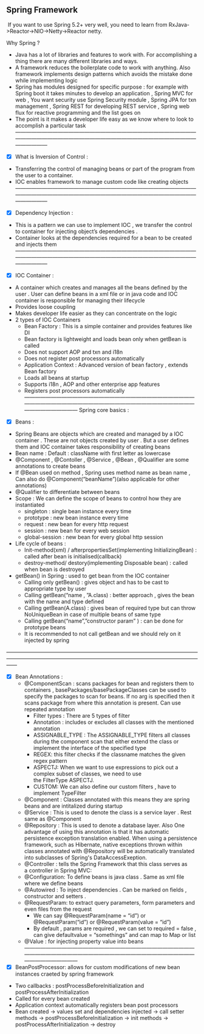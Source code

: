  ## Spring Framework	

 If you want to use Spring 5.2+ very well, you need to learn from RxJava->Reactor->NIO->Netty->Reactor netty.

Why Spring ?
* Java has a lot of libraries and features to work with. For accomplishing a thing there are many different libraries and ways.
* A framework reduces the boilerplate code to work with anything. Also framework implements design patterns which avoids the mistake done while implementing logic
* Spring has modules designed for specific purpose : for example with Spring boot it takes minutes to develop an application , Spring MVC for web , You want security use Spring Security module , Spring JPA for txn management , Spring REST for developing REST service , Spring web flux for reactive programming and the list goes on
* The point is it makes a developer life easy as we know where to look to accomplish a particular task
——————————————————————————————————————————————————————————————————————————

- [x] What is Inversion of Control : 
* Transferring the control of managing beans or part of the program from the user to a container. 
* IOC enables framework to manage custom code like creating objects 
——————————————————————————————————————————————————————————————————————————
- [x] Dependency Injection :
* This is a pattern we can use to implement IOC , we transfer the control to container for injecting object’s dependencies .
* Container looks at the dependencies required for a bean to be created and injects them
——————————————————————————————————————————————————————————————————————————
- [x] IOC Container :
*  A container which creates and manages all the beans defined by the user . User can define beans in a xml file or in java code and IOC container is responsible for managing their lifecycle
* Provides loose coupling 
* Makes developer life easier as they can concentrate on the logic 
* 2 types of IOC Containers 
    * Bean Factory : This is a simple container and provides features like DI 
    * Bean factory is lightweight and loads bean only when getBean is called
    * Does not support AOP and txn and i18n
    * Does not register post processors automatically 
    * Application Context : Advanced version of bean factory , extends Bean factory
    * Loads all beans at startup 
    * Supports i18n , AOP and other enterprise app features
    * Registers post processors automatically
——————————————————————————————————————————————————————————————————————————
Spring core basics : 

- [x] Beans : 
* Spring Beans are objects which are created and managed by a IOC container . These are not objects created by user . But a user defines them and IOC container takes responsibility of creating beans
* Bean name : Default : className with first letter as lowercase 
* @Component , @Contoller , @Service , @Bean , @Qualifier are some annotations to create beans
* If @Bean used on method , Spring uses method name as bean name , Can also do @Component(“beanName”)(also applicable for other annotations)
* @Qualifier to differentiate between beans 
* Scope : We can define the scope of beans to control how they are instantiated 
    * singleton : single bean instance every time
    * prototype : new bean instance every time
    * request : new bean for every http request 
    * session : new bean for every web session
    * global-session :  new bean for every global http session 
* Life cycle of beans :
    * Init-method(xml) / afterpropertiesSet(implementing InitializingBean) : called after bean is initialised(callback)
    * destroy-method/ destory(implementing Disposable bean) : called when bean is destroyed 
* getBean() in Spring : used to get bean from the IOC container 
    * Calling only getBean() : gives object and has to be cast to appropriate type by user
    * Calling getBean(“name , ”A.class) : better approach , gives the bean with the name and type defined
    * Calling getBean(A.class) : gives bean of required type but can throw NoUniqueBean in case of multiple beans of same type
    * Calling getBean(“name”,”constructor param” ) : can be done for prototype beans
    * It is recommended to not call getBean and we should rely on it injected by spring 

——————————————————————————————————————————————————————————————————————————
- [x] Bean Annotations :
    * @ComponentScan : scans packages for bean and registers them to containers , basePackages/basePackageClasses can be used to specify the packages to scan for beans. If no arg is specified then it scans package from where this annotation is present. Can use repeated annotation 
        * Filter types : There are 5 types of filter 
        * Annotation : includes or excludes all classes with the mentioned annotation 
        * ASSIGNABLE_TYPE : The ASSIGNABLE_TYPE filters all classes during the component scan that either extend the class or implement the interface of the specified type
        * REGEX: this filter checks if the classname matches the given regex pattern
        * ASPECTJ: When we want to use expressions to pick out a complex subset of classes, we need to use the FilterType ASPECTJ.
        * CUSTOM: We can also define our custom filters , have to implement TypeFilter
    * @Component :  Classes annotated with this means they are spring beans and are intitalized during startup
    * @Service :  This is used to denote the class is a service layer . Rest same as @Component
    * @Repository : This is used to denote a database layer. Also One advantage of using this annotation is that it has automatic persistence exception translation enabled. When using a persistence framework, such as Hibernate, native exceptions thrown within classes annotated with @Repository will be automatically translated into subclasses of Spring's DataAccessExeption.
    * @Controller : tells the Spring Framework that this class serves as a controller in Spring MVC:
    * @Configuration: To define beans is java class . Same as xml file where we define beans
    * @Autowired : To inject dependencies  . Can be marked on fields , constructor and setters .
    * @RequestParam: to extract query parameters, form parameters and even files from the request 
        * We can say @RequestParam(name = “id”) or @RequestParam(“id”) or @RequestParam(value = “id”)
        * By default , params are required , we can set to required = false , can give defaultvalue = “somethings” and can map to Map or list 
    * @Value : for injecting property value into beans 
——————————————————————————————————————————————————————————————————————————
- [x] BeanPostProcessor: allows for custom modifications of new bean instances craeted by spring framework
* Two callbacks : postProcessBeforeInitialization and postProcessAfterInitialization 
* Called for every bean created 
* Application context automatically registers bean post processors
* Bean created -> values set and dependencies injected -> call setter methods -> postProcessBeforeInitialization -> init methods -> postProcessAfterInitialization -> destroy

